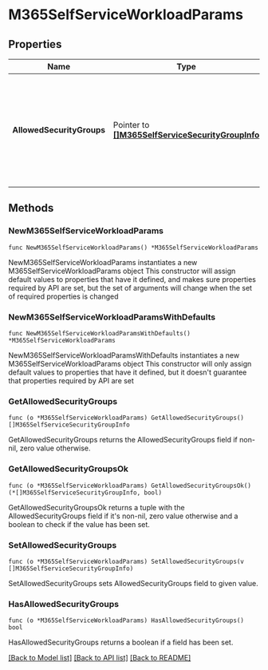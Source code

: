 # M365SelfServiceWorkloadParams

## Properties

Name | Type | Description | Notes
------------ | ------------- | ------------- | -------------
**AllowedSecurityGroups** | Pointer to [**[]M365SelfServiceSecurityGroupInfo**](M365SelfServiceSecurityGroupInfo.md) | Specifies the list of Security Groups whose members are to be allowed the Self-Service workflows. | [optional] 

## Methods

### NewM365SelfServiceWorkloadParams

`func NewM365SelfServiceWorkloadParams() *M365SelfServiceWorkloadParams`

NewM365SelfServiceWorkloadParams instantiates a new M365SelfServiceWorkloadParams object
This constructor will assign default values to properties that have it defined,
and makes sure properties required by API are set, but the set of arguments
will change when the set of required properties is changed

### NewM365SelfServiceWorkloadParamsWithDefaults

`func NewM365SelfServiceWorkloadParamsWithDefaults() *M365SelfServiceWorkloadParams`

NewM365SelfServiceWorkloadParamsWithDefaults instantiates a new M365SelfServiceWorkloadParams object
This constructor will only assign default values to properties that have it defined,
but it doesn't guarantee that properties required by API are set

### GetAllowedSecurityGroups

`func (o *M365SelfServiceWorkloadParams) GetAllowedSecurityGroups() []M365SelfServiceSecurityGroupInfo`

GetAllowedSecurityGroups returns the AllowedSecurityGroups field if non-nil, zero value otherwise.

### GetAllowedSecurityGroupsOk

`func (o *M365SelfServiceWorkloadParams) GetAllowedSecurityGroupsOk() (*[]M365SelfServiceSecurityGroupInfo, bool)`

GetAllowedSecurityGroupsOk returns a tuple with the AllowedSecurityGroups field if it's non-nil, zero value otherwise
and a boolean to check if the value has been set.

### SetAllowedSecurityGroups

`func (o *M365SelfServiceWorkloadParams) SetAllowedSecurityGroups(v []M365SelfServiceSecurityGroupInfo)`

SetAllowedSecurityGroups sets AllowedSecurityGroups field to given value.

### HasAllowedSecurityGroups

`func (o *M365SelfServiceWorkloadParams) HasAllowedSecurityGroups() bool`

HasAllowedSecurityGroups returns a boolean if a field has been set.


[[Back to Model list]](../README.md#documentation-for-models) [[Back to API list]](../README.md#documentation-for-api-endpoints) [[Back to README]](../README.md)


